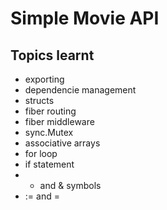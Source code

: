 # Simple Movie API

## Topics learnt

* exporting
* dependencie management
* structs
* fiber routing
* fiber middleware
* sync.Mutex
* associative arrays
* for loop
* if statement
* * and & symbols
* := and =

